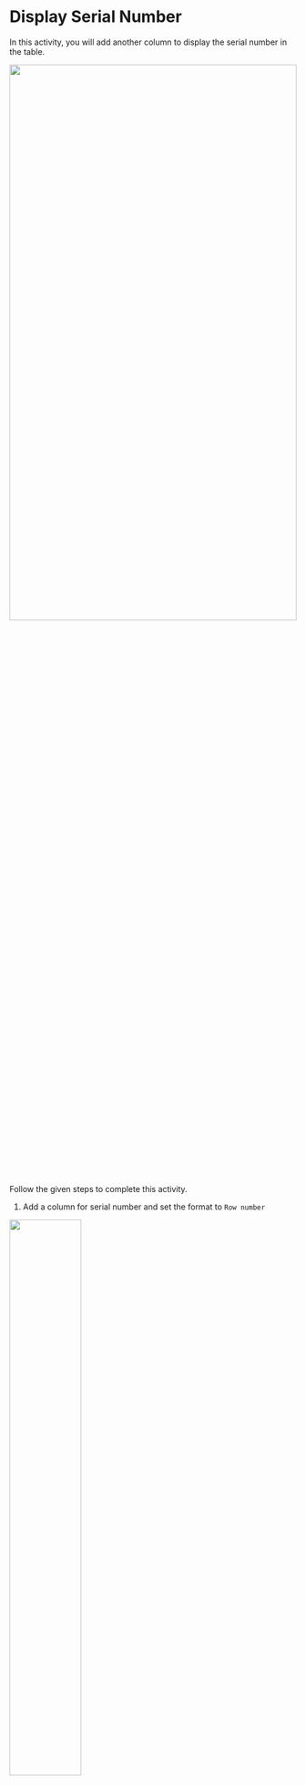 Display Serial Number
======================
In this activity, you will add another column to display the serial number in the table.


<img src= "https://s3.amazonaws.com/media-p.slid.es/uploads/1525749/images/11199573/pasted-from-clipboard.png" width = "100%" height = "50%">


Follow the given steps to complete this activity.


1. Add a column for serial number and set the format to `Row number`


<img src= "https://s3.amazonaws.com/media-p.slid.es/uploads/1525749/images/11199708/pasted-from-clipboard.png" width = "50%" height = "50%">




* Save and run the code to check the output.
